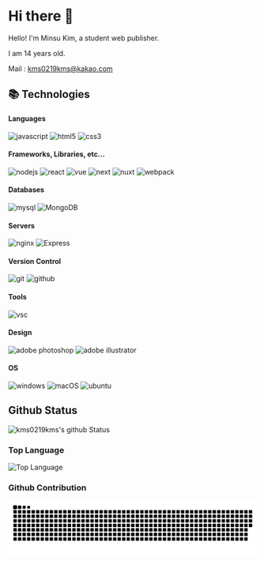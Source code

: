 # Hi there 👋

<!--
**kms0219kms/kms0219kms** is a ✨ _special_ ✨ repository because its `README.md` (this file) appears on your GitHub profile.

Here are some ideas to get you started:

- 🔭 I’m currently working on ...
- 🌱 I’m currently learning ...
- 👯 I’m looking to collaborate on ...
- 🤔 I’m looking for help with ...
- 💬 Ask me about ...
- 📫 How to reach me: ...
- 😄 Pronouns: ...
- ⚡ Fun fact: ...
-->

Hello! I'm Minsu Kim, a student web publisher.

I am 14 years old.

Mail : [kms0219kms@kakao.com](mailto:kms0219kms@kakao.com)

## 📚 Technologies

#### Languages

![javascript](https://img.shields.io/badge/javascript-323330.svg?&style=for-the-badge&logo=javascript&logoColor=F7DF1E)
![html5](https://img.shields.io/badge/html5-E34F26.svg?&style=for-the-badge&logo=html5&logoColor=FFFFFF)
![css3](https://img.shields.io/badge/css3-1572B6.svg?&style=for-the-badge&logo=css3&logoColor=FFFFFF)

#### Frameworks, Libraries, etc...

![nodejs](https://img.shields.io/badge/Node.js-43853D?style=for-the-badge&logo=node.js&logoColor=FFFFFF)
![react](https://img.shields.io/badge/React.js-20232a?style=for-the-badge&logo=react&logoColor=61DAFB)
![vue](https://img.shields.io/badge/Vue.js-35495E?style=for-the-badge&logo=vuedotjs&logoColor=4FC08D)
![next](https://img.shields.io/badge/Next.js-000000?style=for-the-badge&logo=next.js&logoColor=FFFFFF)
![nuxt](https://img.shields.io/badge/Nuxt.js-002E3B?style=for-the-badge&logo=nuxtdotjs&logoColor=00DC82)
![webpack](https://img.shields.io/badge/webpack-8DD6F9?style=for-the-badge&logo=webpack&logoColor=000000)

#### Databases

![mysql](https://img.shields.io/badge/mysql-00f?style=for-the-badge&logo=mysql&logoColor=FFFFFF)
![MongoDB](https://img.shields.io/badge/MongoDB-4ea94b?style=for-the-badge&logo=mongodb&logoColor=FFFFFF)

#### Servers

![nginx](https://img.shields.io/badge/nginx-009639?style=for-the-badge&logo=nginx&logoColor=FFFFFF)
![Express](https://img.shields.io/badge/express.js-404d59?style=for-the-badge&logo=express&logoColor=61DAFB)

#### Version Control

![git](https://img.shields.io/badge/git-F05033?style=for-the-badge&logo=git&logoColor=FFFFFF)
![github](https://img.shields.io/badge/github-121011?style=for-the-badge&logo=github&logoColor=FFFFFF)

#### Tools

![vsc](https://img.shields.io/badge/vsc-005FED?style=for-the-badge&logo=visual%20studio%20code&logoColor=FFFFFF)

#### Design

![adobe photoshop](https://img.shields.io/badge/adobe%20photoshop%20-31A8FF?style=for-the-badge&logo=adobe%20photoshop&logoColor=FFFFFF)
![adobe illustrator](https://img.shields.io/badge/adobe%20illustrator%20-FF9A00?style=for-the-badge&logo=adobe%20illustrator&logoColor=FFFFFF)

#### OS

![windows](https://img.shields.io/badge/Windows-0078D6?style=for-the-badge&logo=windows&logoColor=FFFFFF)
![macOS](https://img.shields.io/badge/mac%20os-000000?style=for-the-badge&logo=apple&logoColor=F0F0F0)
![ubuntu](https://img.shields.io/badge/Ubuntu-E95420?style=for-the-badge&logo=ubuntu&logoColor=FFFFFF)

## Github Status
![kms0219kms's github Status](https://github-readme-stats.vercel.app/api?username=kms0219kms&show_icons=true&count_private=true&theme=radical)

### Top Language
![Top Language](https://github-readme-stats.vercel.app/api/top-langs/?username=kms0219kms&langs_count=100&theme=radical)<br/>

### Github Contribution
![Github Contribution](https://github.com/kms0219kms/kms0219kms/blob/output/github-contribution-grid-snake.svg)<br/>
